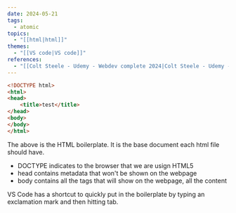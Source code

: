 ```yaml
---
date: 2024-05-21
tags:
  - atomic
topics:
  - "[[html|html]]"
themes:
  - "[[VS code|VS code]]"
references:
  - "[[Colt Steele - Udemy - Webdev complete 2024|Colt Steele - Udemy - Webdev complete 2024]]"
---
```

```html
<!DOCTYPE html>
<html>
<head>
	<title>test</title>
</head>
<body>
</body>
</html>
```
The above is the HTML boilerplate. It is the base document each html file should have.
- DOCTYPE indicates to the browser that we are usign HTML5
- head contains metadata that won't be shown on the webpage
- body contains all the tags that will show on the webpage, all the content

VS Code has a shortcut to quickly put in the boilerplate by typing an exclamation mark and then hitting tab.
